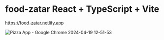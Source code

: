 # food-zatar React + TypeScript + Vite


https://food-zatar.netlify.app


![Pizza App - Google Chrome 2024-04-19 12-51-53](https://github.com/3nf4n7/food-app/assets/127031120/e7f95eac-a2b2-4f34-8285-7408df19d42d)


